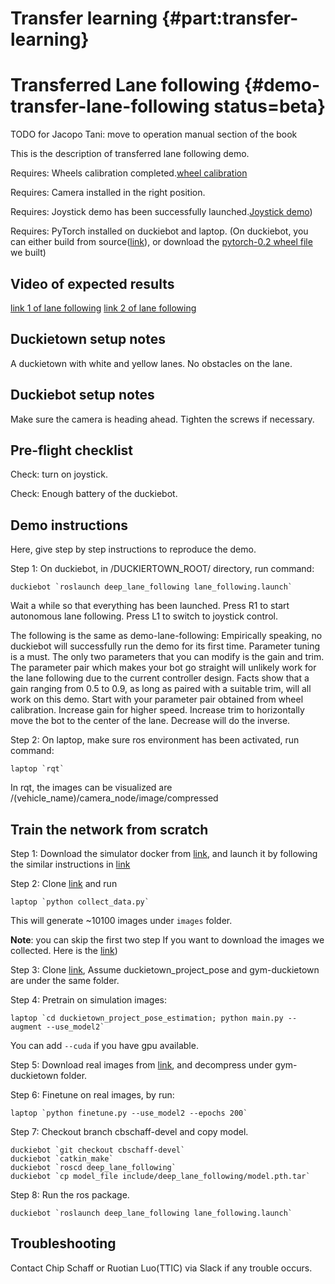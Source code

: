 # Transfer learning {#part:transfer-learning}

# Transferred Lane following {#demo-transfer-lane-following status=beta}

TODO for Jacopo Tani: move to operation manual section of the book

This is the description of transferred lane following demo.

<div class='requirements' markdown="1">

Requires: Wheels calibration completed.[wheel calibration](+opmanual_duckiebot#wheel-calibration)

Requires: Camera installed in the right position.

Requires: Joystick demo has been successfully launched.[Joystick demo](+opmanual_duckiebot#rc-control))

Requires: PyTorch installed on duckiebot and laptop. (On duckiebot, you can either build from source([link](http://book.duckietown.org/fall2017/duckiebook/pytorch_install.html#sec:pytorch-install)), or download the [pytorch-0.2 wheel file](https://drive.google.com/open?id=1LhQNIoHLU1cpSEpf_Vpd3jjLDDWUZEOr) we built)

</div>

## Video of expected results 

[link 1 of lane following](https://drive.google.com/open?id=1Ejk0Qw-NuIKNsQFs99nhd0tbmFDdtRvs)
[link 2 of lane following](https://drive.google.com/file/d/1WLr2g_A2MrHwgDoTQ51GwCw9u2iNH-Zo/view?usp=sharing)

## Duckietown setup notes 

A duckietown with white and yellow lanes. No obstacles on the lane.

## Duckiebot setup notes

Make sure the camera is heading ahead. Tighten the screws if necessary. 

## Pre-flight checklist 

Check: turn on joystick. 

Check: Enough battery of the duckiebot. 

## Demo instructions 

Here, give step by step instructions to reproduce the demo.

Step 1: On duckiebot, in /DUCKIERTOWN_ROOT/ directory, run command:

    duckiebot `roslaunch deep_lane_following lane_following.launch`
    
Wait a while so that everything has been launched. Press R1 to start autonomous lane following. Press L1 to switch to joystick control.

The following is the same as demo-lane-following:
Empirically speaking, no duckiebot will successfully run the demo for its first time. Parameter tuning is a must. The only two parameters that you can modify is the gain and trim. The parameter pair which makes your bot go straight will unlikely work for the lane following due to the current controller design. Facts show that a gain ranging from 0.5 to 0.9, as long as paired with a suitable trim, will all work on this demo. Start with your parameter pair obtained from wheel calibration. Increase gain for higher speed. Increase trim to horizontally move the bot to the center of the lane. Decrease will do the inverse. 

Step 2: On laptop, make sure ros environment has been activated, run command:

    laptop `rqt`
    
In rqt, the images can be visualized are /(vehicle_name)/camera_node/image/compressed

## Train the network from scratch

Step 1: Download the simulator docker from  [link](https://hub.docker.com/r/cbschaff/duckietown/), and launch it by following the similar instructions in [link](https://hub.docker.com/r/yanjundream/duckietown_simulator/)

Step 2: Clone [link](https://github.com/ruotianluo/gym-duckietown.git) and run

    laptop `python collect_data.py`

This will generate ~10100 images under `images` folder.

**Note**: you can skip the first two step If you want to download the images we collected. Here is the [link](https://drive.google.com/open?id=1l0WgstSRR_97Gp5wFVJmnjvItRLi00CU))

Step 3: Clone [link](https://github.com/ruotianluo/duckietown_project_pose_estimation.git),
Assume duckietown_project_pose and gym-duckietown are under the same folder.

Step 4: Pretrain on simulation images:

    laptop `cd duckietown_project_pose_estimation; python main.py --augment --use_model2`

You can add `--cuda` if you have gpu available.

Step 5: Download real images from [link](https://drive.google.com/file/d/1P_X1CYiUOwGZtr476Qk22O-Mlu4O7KTI/view?usp=sharing), and decompress under gym-duckietown folder.

Step 6: Finetune on real images, by run:

    laptop `python finetune.py --use_model2 --epochs 200`

Step 7: Checkout branch cbschaff-devel and copy model.

    duckiebot `git checkout cbschaff-devel`
    duckiebot `catkin_make`
    duckiebot `roscd deep_lane_following`
    duckiebot `cp model_file include/deep_lane_following/model.pth.tar`
    

Step 8: Run the ros package.

    duckiebot `roslaunch deep_lane_following lane_following.launch`

## Troubleshooting 

Contact Chip Schaff or Ruotian Luo(TTIC) via Slack if any trouble occurs. 
